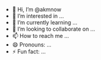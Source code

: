 - 👋 Hi, I’m @akmnow
- 👀 I’m interested in ...
- 🌱 I’m currently learning ...
- 💞️ I’m looking to collaborate on ...
- 📫 How to reach me ...
- 😄 Pronouns: ...
- ⚡ Fun fact: ...

<!---
akmnow/akmnow is a ✨ special ✨ repository because its `README.md` (this file) appears on your GitHub profile.
You can click the Preview link to take a look at your changes.
--->
